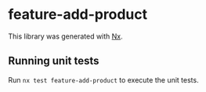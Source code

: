 # feature-add-product

This library was generated with [Nx](https://nx.dev).

## Running unit tests

Run `nx test feature-add-product` to execute the unit tests.
